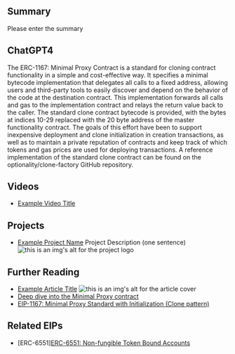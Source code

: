 ## Summary

Please enter the summary

## ChatGPT4

The ERC-1167: Minimal Proxy Contract is a standard for cloning contract functionality in a simple and cost-effective way. It specifies a minimal bytecode implementation that delegates all calls to a fixed address, allowing users and third-party tools to easily discover and depend on the behavior of the code at the destination contract. This implementation forwards all calls and gas to the implementation contract and relays the return value back to the caller. The standard clone contract bytecode is provided, with the bytes at indices 10-29 replaced with the 20 byte address of the master functionality contract. The goals of this effort have been to support inexpensive deployment and clone initialization in creation transactions, as well as to maintain a private reputation of contracts and keep track of which tokens and gas prices are used for deploying transactions. A reference implementation of the standard clone contract can be found on the optionality/clone-factory GitHub repository.

## Videos

- [Example Video Title](https://www.youtube.com/watch?v=TDGq4aeevgY)

## Projects

- [Example Project Name](https://xxxx.xxx/xxxxx) Project Description (one sentence) ![this is an img's alt for the project logo](https://xxxx.xxx/project-logo.xxx)

## Further Reading

- [Example Article Title](https://xxxx.xxx/xxxxx) ![this is an img's alt for the article cover](https://xxxx.xxx/article-cover.xxx)
- [Deep dive into the Minimal Proxy contract](https://blog.openzeppelin.com/deep-dive-into-the-minimal-proxy-contract)
- [EIP-1167: Minimal Proxy Standard with Initialization (Clone pattern)](https://www.rareskills.io/post/eip-1167-minimal-proxy-standard-with-initialization-clone-pattern)

## Related EIPs

- [ERC-6551][ERC-6551: Non-fungible Token Bound Accounts](https://eip.fun/eips/eip-6551)
